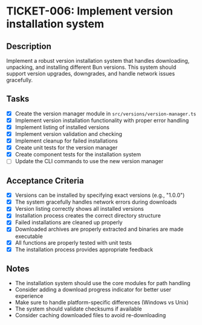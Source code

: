 # TICKET-006: Implement version installation system

## Description

Implement a robust version installation system that handles downloading, unpacking, and installing different Bun versions. This system should support version upgrades, downgrades, and handle network issues gracefully.

## Tasks

- [x] Create the version manager module in `src/versions/version-manager.ts`
- [x] Implement version installation functionality with proper error handling
- [x] Implement listing of installed versions
- [x] Implement version validation and checking
- [x] Implement cleanup for failed installations
- [x] Create unit tests for the version manager
- [x] Create component tests for the installation system
- [ ] Update the CLI commands to use the new version manager

## Acceptance Criteria

- [x] Versions can be installed by specifying exact versions (e.g., "1.0.0")
- [x] The system gracefully handles network errors during downloads
- [x] Version listing correctly shows all installed versions
- [x] Installation process creates the correct directory structure
- [x] Failed installations are cleaned up properly
- [x] Downloaded archives are properly extracted and binaries are made executable
- [x] All functions are properly tested with unit tests
- [x] The installation process provides appropriate feedback

## Notes

- The installation system should use the core modules for path handling
- Consider adding a download progress indicator for better user experience
- Make sure to handle platform-specific differences (Windows vs Unix)
- The system should validate checksums if available
- Consider caching downloaded files to avoid re-downloading
